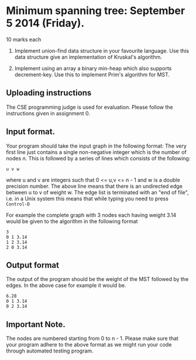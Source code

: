# Minimum spanning tree: September 5 2014 (Friday).

10 marks each

1. Implement union-find data structure in your favourite language. Use
   this data structure give an implementation of Kruskal's algorithm.

2. Implement using an array a binary min-heap which also supports
   decrement-key. Use this to implement Prim's algorithm for MST.

## Uploading instructions

The CSE programming judge is used for evaluation. Please follow the
instructions given in assignment 0.

## Input format.

Your program should take the input graph in the following format: The
very first line just contains a single non-negative integer which is
the number of nodes $n$. This is followed by a series of lines which
consists of the following:

```shell
u v w
```

where u and v are integers such that 0 <= u,v <= n - 1 and w is a
double precision number. The above line means that there is an
undirected edge between u to v of weight w. The edge list is
terminated with an "end of file", i.e. in a Unix system this means
that while typing you need to press `Control-D`

For example the complete graph with 3 nodes each having weight 3.14
would be given to the algorithm in the following format

```shell
3
0 1 3.14
1 2 3.14
2 0 3.14
```

## Output format

The output of the program should be the weight of the MST followed by
the edges. In the above case for example it would be.

```shell
6.28
0 1 3.14
0 2 3.14
```

## Important Note.

The nodes are numbered starting from 0 to n - 1. Please make sure that
your program adhere to the above format as we might run your code
through automated testing program.
